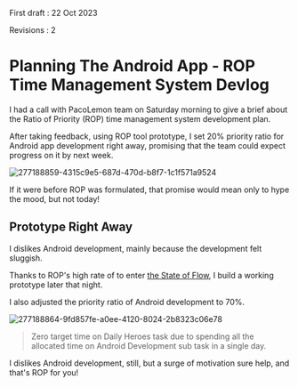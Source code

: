 First draft : 22 Oct 2023

Revisions : 2

# Planning The Android App - ROP Time Management System Devlog

I had a call with PacoLemon team on Saturday morning to give a brief about the Ratio of Priority (ROP) time management system development plan.

After taking feedback, using ROP tool prototype, I set 20% priority ratio for Android app development right away, promising that the team could expect progress on it by next week.

![277188859-4315c9e5-687d-470d-b8f7-1c1f571a9524](https://github.com/tmpmachine/blog-posts/assets/18110223/ed3ec99a-52ba-4610-9a29-191d2ad72d69)

If it were before ROP was formulated, that promise would mean only to hype the mood, but not today!

## Prototype Right Away

I dislikes Android development, mainly because the development felt sluggish.

Thanks to ROP's high rate of to enter [the State of Flow](https://en.wikipedia.org/wiki/Flow_(psychology)), I build a working prototype later that night.

I also adjusted the priority ratio of Android development to 70%.

![277188864-9fd857fe-a0ee-4120-8024-2b8323c06e78](https://github.com/tmpmachine/blog-posts/assets/18110223/dc5e7748-16f4-4637-b649-3f827ab578f8)

> Zero target time on Daily Heroes task due to spending all the allocated time on Android Development sub task in a single day.

I dislikes Android development, still, but a surge of motivation sure help, and that's ROP for you!
